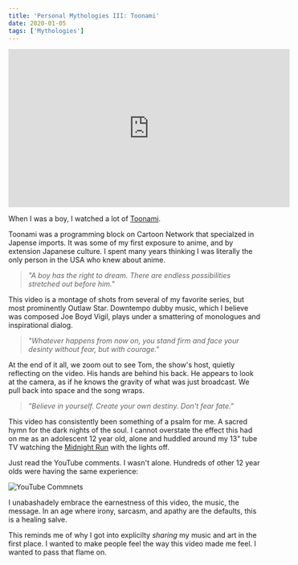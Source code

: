 ```yaml
---
title: 'Personal Mythologies III: Toonami'
date: 2020-01-05
tags: ['Mythologies']
---
```


<iframe width="560" height="315" src="https://www.youtube.com/embed/SpTe49f5b1I" frameborder="0" allow="accelerometer; autoplay; encrypted-media; gyroscope; picture-in-picture" allowfullscreen></iframe>

When I was a boy, I watched a lot of [Toonami](https://en.wikipedia.org/wiki/Toonami).

<!--x-->

Toonami was a programming block on Cartoon Network that specialzed in Japense imports. It was some of my first exposure to anime, and by extension Japanese culture. I spent many years thinking I was literally the only person in the USA who knew about anime.

> _"A boy has the right to dream. There are endless possibilities stretched out before him."_

This video is a montage of shots from several of my favorite series, but most prominently Outlaw Star. Downtempo dubby music, which I believe was composed Joe Boyd Vigil, plays under a smattering of monologues and inspirational dialog.

> _"Whatever happens from now on, you stand firm and face your desinty without fear, but with courage."_

At the end of it all, we zoom out to see Tom, the show's host, quietly reflecting on the video. His hands are behind his back. He appears to look at the camera, as if he knows the gravity of what was just broadcast. We pull back into space and the song wraps.

> _"Believe in yourself. Create your own destiny. Don't fear fate."_

This video has consistently been something of a psalm for me. A sacred hymn for the dark nights of the soul. I cannot overstate the effect this had on me as an adolescent 12 year old, alone and huddled around my 13" tube TV watching the [Midnight Run](https://toonami.fandom.com/wiki/Toonami:_Midnight_Run) with the lights off.

Just read the YouTube comments. I wasn't alone. Hundreds of other 12 year olds were having the same experience:

![YouTube Commnets](/rm_ation/images/broken-promise-youtube-comments.png)

I unabashadely embrace the earnestness of this video, the music, the message. In an age where irony, sarcasm, and apathy are the defaults, this is a healing salve.

This reminds me of why I got into explicilty _sharing_ my music and art in the first place. I wanted to make people feel the way this video made me feel. I wanted to pass that flame on.
